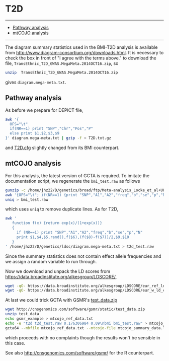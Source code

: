 # T2D

---
* [Pathway analysis]()
* [mtCOJO analysis]()
---

The diagram summary statistics used in the BMI-T2D analysis is available from http://www.diagram-consortium.org/downloads.html. It is necessary to check the box in front of "I agree with the terms above." to download the file, `TransEthnic_T2D_GWAS.MegaMeta.2014OCT16.zip`, so
```bash
unzip  TransEthnic_T2D_GWAS.MegaMeta.2014OCT16.zip 
```
gives `diagram.mega-meta.txt`.

## Pathway analysis

As before we prepare for DEPICT file,
```bash
awk '{
  OFS="\t"
  if(NR==1) print "SNP","Chr","Pos","P"
  else print $1,$2,$3,$9
}' diagram.mega-meta.txt | gzip -f > T2D.txt.gz

```
and [T2D.cfg](T2D.cfg) slightly changed from its BMI counterpart.

## mtCOJO analysis

For this analysis, the latest version of GCTA is required. To imitate the documentation script, we regenerate the `bmi_test.raw` as follows
```bash
gunzip -c /home/jhz22/D/genetics/broad/ftp/Meta-analysis_Locke_et_al+UKBiobank_2018.txt.gz | \
awk '{OFS="\t"; if(NR==1) {print "SNP","A1","A2","freq","b","se","p","N"} else print $3,$4,$5,$6,$7,$8,$9,$10}' | \
uniq > bmi_test.raw
```
which uses `uniq` to remove duplicate lines. As for T2D,
```bash
awk '
   function f(x) {return exp(x)/(1+exp(x))}
   {
     if (NR==1) print "SNP","A1","A2","freq","b","se","p","N"
     print $1,$4,$5,rand(),f($6),(f($8)-f($7))/2,$9,$10
   }
' /home/jhz22/D/genetics/ldsc/diagram.mega-meta.txt > t2d_test.raw
```
Since the summary statistics does not contain effect allele frequencies and we assign a random variable to run through.

Now we download and unpack the LD scores from https://data.broadinstitute.org/alkesgroup/LDSCORE/,
```bash
wget -qO- https://data.broadinstitute.org/alkesgroup/LDSCORE/eur_ref_ld_chr.tar.bz2 | tar fvxz -
wget -qO- https://data.broadinstitute.org/alkesgroup/LDSCORE/eur_w_ld_chr.tar.bz2 | tar fvxz -
```

At last we could trick GCTA with GSMR's [test_data.zip](http://cnsgenomics.com/software/gsmr/static/test_data.zip)
```bash
wget http://cnsgenomics.com/software/gsmr/static/test_data.zip
unzip test_data
echo gsmr_example > mtcojo_ref_data.txt
echo -e "t2d t2d_test.raw 0.176306984 0.09\nbmi bmi_test.raw" > mtcojo_summary_data.list
gcta64 --mbfile mtcojo_ref_data.txt --mtcojo-file mtcojo_summary_data.list --ref-ld-chr eur_w_ld_chr/ --w-ld-chr eur_w_ld_chr/ --out test_mtcojo_result
```
which proceeds with no complaints though the results won't be sensible in this case.

See also http://cnsgenomics.com/software/gsmr/ for the R counterpart.
